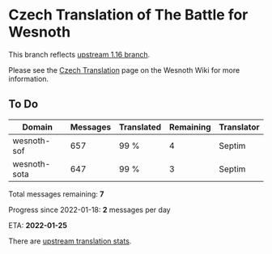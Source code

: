 # Czech Translation of The Battle for Wesnoth

This branch reflects [upstream 1.16 branch](https://github.com/wesnoth/wesnoth/tree/1.16).

Please see the [Czech Translation](https://wiki.wesnoth.org/CzechTranslation) page on the Wesnoth Wiki for more information.

## To Do

Domain | Messages | Translated | Remaining | Translator
------ | -------- | ---------- | --------- | ----------
wesnoth-sof | 657 | 99 % | 4 | Septim
wesnoth-sota | 647 | 99 % | 3 | Septim

Total messages remaining: **7**

Progress since 2022-01-18: **2** messages per day

ETA: **2022-01-25**

There are [upstream translation stats](https://www.wesnoth.org/gettext/?view=langs&version=branch&lang=cs).
